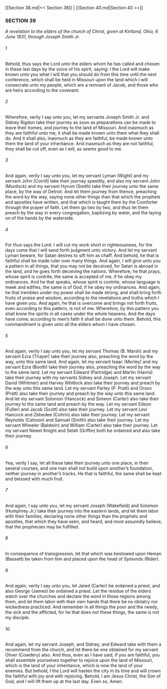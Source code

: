 [[Section 38.md|<< Section 38]]  |  [[Section 40.md|Section 40 >>]]

### SECTION 39

*A revelation to the elders of the church of Christ, given at Kirtland, Ohio, 6 June 1831, through Joseph Smith Jr.*

###### 1
Behold, thus says the Lord unto the elders whom he has called and chosen in these last days by the voice of his spirit, saying: I the Lord will make known unto you what I will that you should do from this time until the next conference, which shall be held in Missouri upon the land which I will consecrate unto my people, which are a remnant of Jacob, and those who are heirs according to the covenant.

###### 2
Wherefore, verily I say unto you, let my servants Joseph Smith Jr. and Sidney Rigdon take their journey as soon as preparations can be made to leave their homes, and journey to the land of Missouri. And inasmuch as they are faithful unto me, it shall be made known unto them what they shall do. And it shall also, inasmuch as they are faithful, be made known unto them the land of your inheritance. And inasmuch as they are not faithful, they shall be cut off, even as I will, as seems good to me.

###### 3
And again, verily I say unto you, let my servant Lyman (Wight) and my servant John (Corrill) take their journey speedily, and also my servant John (Murdock) and my servant Hyrum (Smith) take their journey unto the same place, by the way of Detroit. And let them journey from thence, preaching the word by the way, saying none other things than that which the prophets and apostles have written, and that which is taught them by the Comforter through the prayer of faith. Let them go two by two, and thus let them preach by the way in every congregation, baptizing by water, and the laying on of the hands by the waterside.

###### 4
For thus says the Lord: I will cut my work short in righteousness, for the days come that I will send forth judgment unto victory. And let my servant Lyman beware, for Satan desires to sift him as chaff. And behold, he that is faithful shall be made ruler over many things. And again, I will give unto you a pattern in all things, that you may not be deceived, for Satan is abroad in the land, and he goes forth deceiving the nations. Wherefore, he that prays, whose spirit is contrite, the same is accepted of me, if he obey my ordinances. And he that speaks, whose spirit is contrite, whose language is meek and edifies, the same is of God, if he obey my ordinances. And again, he that trembles under my power shall be made strong, and shall bring forth fruits of praise and wisdom, according to the revelations and truths which I have given you. And again, he that is overcome and brings not forth fruits, even according to this pattern, is not of me. Wherefore, by this pattern you shall know the spirits in all cases under the whole heavens. And the days have come; according to men’s faith it shall be done unto them. Behold, this commandment is given unto all the elders whom I have chosen.

###### 5
And again, verily I say unto you, let my servant Thomas (B. Marsh) and my servant Ezra (Thayer) take their journey also, preaching the word by the way, unto this same land. And again, let my servant Isaac (Morley) and my servant Ezra (Booth) take their journey also, preaching the word by the way to the same land. Let my servant Edward (Partridge) and Martin (Harris) take their journey with my servants Sidney and Joseph. Let my servant David (Whitmer) and Harvey Whitlock also take their journey and preach by the way unto this same land. Let my servant Parley (P. Pratt) and Orson (Pratt) also take their journey and preach by the way unto this same land. And let my servant Solomon (Hancock) and Simeon (Carter) also take their journey to the same land and preach by the way. Let my servant Edson (Fuller) and Jacob (Scott) also take their journey. Let my servant Levi Hancock and Zebedee (Coltrin) also take their journey. Let my servant Reynolds (Cahoon) and Samuel (Smith) also take their journey. Let my servant Wheeler (Baldwin) and William (Carter) also take their journey. Let my servant Newel Knight and Selah (Griffin) both be ordained and also take their journey.

###### 6
Yea, verily I say, let all these take their journey unto one place, in their several courses, and one man shall not build upon another’s foundation, neither journey in another’s tracks. He that is faithful, the same shall be kept and blessed with much fruit.

###### 7
And again, I say unto you, let my servant Joseph (Wakefield) and Solomon (Humphrey Jr.) take their journey into the eastern lands, and let them labor with their families, declaring none other things than the prophets and apostles, that which they have seen, and heard, and most assuredly believe, that the prophecies may be fulfilled.

###### 8
In consequence of transgression, let that which was bestowed upon Heman (Bassett) be taken from him and placed upon the head of Symonds (Rider).

###### 9
And again, verily I say unto you, let Jared (Carter) be ordained a priest, and also George (James) be ordained a priest. Let the residue of the elders watch over the churches and declare the word in those regions among them, and let them labor with their own hands that there be no idolatry nor wickedness practiced. And remember in all things the poor and the needy, the sick and the afflicted, for he that does not these things, the same is not my disciple.

###### 10
And again, let my servant Joseph, and Sidney, and Edward take with them a recommend from the church, and let there be one obtained for my servant Oliver (Cowdery) also. And thus, even as I have said, if you are faithful, you shall assemble yourselves together to rejoice upon the land of Missouri, which is the land of your inheritance, which is now the land of your enemies. But behold, I the Lord will hasten the city in its time and will crown the faithful with joy and with rejoicing. Behold, I am Jesus Christ, the Son of God, and I will lift them up at the last day. Even so, Amen.